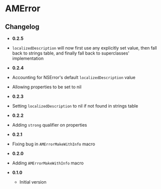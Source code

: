 AMError
=======

## Changelog

- **0.2.5**
 - `localizedDescription` will now first use any explicitly set value, then
   fall back to strings table, and finally fall back to superclasses'
   implementation

- **0.2.4**
 - Accounting for NSError's default `localizedDescription` value
 - Allowing properties to be set to nil

- **0.2.3**
 - Setting `localizedDescription` to nil if not found in strings table

- **0.2.2**
 - Adding `strong` qualifier on properties

- **0.2.1**
 - Fixing bug in `AMErrorMakeWithInfo` macro

- **0.2.0**
 - Adding `AMErrorMakeWithInfo` macro

- **0.1.0**
   - Initial version
